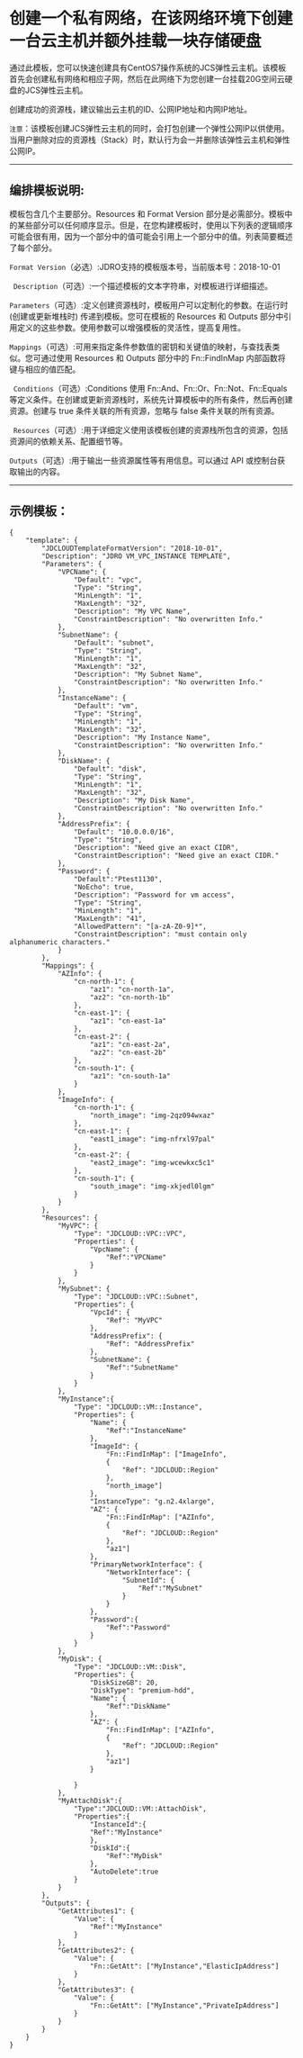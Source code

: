 # 创建一个私有网络，在该网络环境下创建一台云主机并额外挂载一块存储硬盘

通过此模板，您可以快速创建具有CentOS7操作系统的JCS弹性云主机。该模板首先会创建私有网络和相应子网，然后在此网络下为您创建一台挂载20G空间云硬盘的JCS弹性云主机。

创建成功的资源栈，建议输出云主机的ID、公网IP地址和内网IP地址。

`注意`：该模板创建JCS弹性云主机的同时，会打包创建一个弹性公网IP以供使用。当用户删除对应的资源栈（Stack）时，默认行为会一并删除该弹性云主机和弹性公网IP。

----------
## 编排模板说明:

模板包含几个主要部分。Resources 和 Format Version 部分是必需部分。模板中的某些部分可以任何顺序显示。但是，在您构建模板时，使用以下列表的逻辑顺序可能会很有用，因为一个部分中的值可能会引用上一个部分中的值。列表简要概述了每个部分。

`Format Version`（必选）:JDRO支持的模板版本号，当前版本号：2018-10-01 

` Description`（可选）:一个描述模板的文本字符串，对模板进行详细描述。 

`Parameters`（可选）:定义创建资源栈时，模板用户可以定制化的参数。在运行时 (创建或更新堆栈时) 传递到模板。您可在模板的 Resources 和 Outputs 部分中引用定义的这些参数。使用参数可以增强模板的灵活性，提高复用性。 

`Mappings`（可选）:可用来指定条件参数值的密钥和关键值的映射，与查找表类似。您可通过使用 Resources 和 Outputs 部分中的 Fn::FindInMap 内部函数将键与相应的值匹配。 

` Conditions`（可选）:Conditions 使用 Fn::And、Fn::Or、Fn::Not、Fn::Equals 等定义条件。在创建或更新资源栈时，系统先计算模板中的所有条件，然后再创建资源。创建与 true 条件关联的所有资源，忽略与 false 条件关联的所有资源。 

` Resources`（可选）:用于详细定义使用该模板创建的资源栈所包含的资源，包括资源间的依赖关系、配置细节等。 

`Outputs`（可选）:用于输出一些资源属性等有用信息。可以通过 API 或控制台获取输出的内容。 


-----------
## 示例模板：
```  
{
	"template": {
		"JDCLOUDTemplateFormatVersion": "2018-10-01",
		"Description": "JDRO VM_VPC_INSTANCE TEMPLATE",
		"Parameters": {			
			"VPCName": {
				"Default": "vpc",
				"Type": "String",
				"MinLength": "1",
				"MaxLength": "32",
				"Description": "My VPC Name",
				"ConstraintDescription": "No overwritten Info."
			},
			"SubnetName": {
				"Default": "subnet",
				"Type": "String",
				"MinLength": "1",
				"MaxLength": "32",
				"Description": "My Subnet Name",
				"ConstraintDescription": "No overwritten Info."
			},
			"InstanceName": {
				"Default": "vm",
				"Type": "String",
				"MinLength": "1",
				"MaxLength": "32",
				"Description": "My Instance Name",
				"ConstraintDescription": "No overwritten Info."
			},		
			"DiskName": {
				"Default": "disk",
				"Type": "String",
				"MinLength": "1",
				"MaxLength": "32",
				"Description": "My Disk Name",
				"ConstraintDescription": "No overwritten Info."
			},		
			"AddressPrefix": {
				"Default": "10.0.0.0/16",
				"Type": "String",
				"Description": "Need give an exact CIDR",
				"ConstraintDescription": "Need give an exact CIDR."
			},
			"Password": {
				"Default":"Ptest1130",
				"NoEcho": true,
				"Description": "Password for vm access",
				"Type": "String",
				"MinLength": "1",
				"MaxLength": "41",
				"AllowedPattern": "[a-zA-Z0-9]*",
				"ConstraintDescription": "must contain only alphanumeric characters."
			}		
		},
		"Mappings": {
			"AZInfo": {
				"cn-north-1": {
					"az1": "cn-north-1a",
					"az2": "cn-north-1b"
				},
				"cn-east-1": {
					"az1": "cn-east-1a"
				},
				"cn-east-2": {
					"az1": "cn-east-2a",
					"az2": "cn-east-2b"
				},
				"cn-south-1": {
					"az1": "cn-south-1a"
				}
			},
			"ImageInfo": {
				"cn-north-1": {
					"north_image": "img-2qz094wxaz"
				},
				"cn-east-1": {
					"east1_image": "img-nfrxl97pal"
				},
				"cn-east-2": {
					"east2_image": "img-wcewkxc5c1"
				},
				"cn-south-1": {
					"south_image": "img-xkjedl0lgm"
				}
			}
		},
		"Resources": {
			"MyVPC": {
				"Type": "JDCLOUD::VPC::VPC",
				"Properties": {
					"VpcName": {
						"Ref":"VPCName"
					}				
				}
			},
			"MySubnet": {
				"Type": "JDCLOUD::VPC::Subnet",
				"Properties": {
					"VpcId": {
						"Ref": "MyVPC"
					},	
					"AddressPrefix": {
						"Ref": "AddressPrefix"
					},					
					"SubnetName": {
						"Ref":"SubnetName"
					}
				}
			},
			"MyInstance":{				
				"Type": "JDCLOUD::VM::Instance",
				"Properties": {					
					"Name": {
						"Ref":"InstanceName"
					},
					"ImageId": {
						"Fn::FindInMap": ["ImageInfo",
						{
							"Ref": "JDCLOUD::Region"
						},
						"north_image"]
					},
					"InstanceType": "g.n2.4xlarge",
					"AZ": {
						"Fn::FindInMap": ["AZInfo",
						{
							"Ref": "JDCLOUD::Region"
						},
						"az1"]
					},
					"PrimaryNetworkInterface": {
						"NetworkInterface": {
							"SubnetId": {
								"Ref":"MySubnet"
							}
						}
					},
					"Password":{
						"Ref":"Password"
					}
				}
			},
			"MyDisk": {
				"Type": "JDCLOUD::VM::Disk",
				"Properties": {
					"DiskSizeGB": 20,
					"DiskType": "premium-hdd",
					"Name": {
						"Ref":"DiskName"
					},
					"AZ": {
						"Fn::FindInMap": ["AZInfo",
						{
							"Ref": "JDCLOUD::Region"
						},
						"az1"]
					}
					
				}
			},
			"MyAttachDisk":{
				"Type":"JDCLOUD::VM::AttachDisk",
				"Properties":{
					"InstanceId":{
					"Ref":"MyInstance"
					},
					"DiskId":{
						"Ref":"MyDisk"
					},
					"AutoDelete":true
				}
			}
		},
		"Outputs": {
			"GetAttributes1": {
				"Value": {
					"Ref":"MyInstance"
				}
			},
			"GetAttributes2": {
				"Value": {
					"Fn::GetAtt": ["MyInstance","ElasticIpAddress"]
				}
			},
			"GetAttributes3": {
				"Value": {
					"Fn::GetAtt": ["MyInstance","PrivateIpAddress"]
				}
			}
		}
	}
}
```
